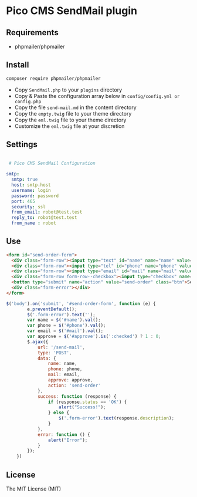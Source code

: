 # Pico CMS SendMail plugin

## Requirements
- phpmailer/phpmailer

## Install
```sh
composer require phpmailer/phpmailer
```
- Copy `SendMail.php` to your `plugins` directory
- Copy & Paste the configuration array below in `config/config.yml or config.php`
- Сopy the file `send-mail.md` in the content directory
- Сopy the `empty.twig` file to your theme directory
- Сopy the `eml.twig` file to your theme directory
- Customize the `eml.twig` file at your discretion

  

## Settings
```yml

 # Pico CMS SendMail Configuration
 
smtp:
  smtp: true
  host: smtp.host
  username: login
  password: password
  port: 465
  security: ssl
  from_email: robot@test.test
  reply_to: robot@test.test
  from_name : robot
```
## Use
```html
<form id="send-order-form">
  <div class="form-row"><input type="text" id="name" name="name" value="" placeholder="name" required></div>
  <div class="form-row"><input type="tel" id="phone" name="phone" value="" placeholder="phone" required></div>
  <div class="form-row"><input type="email" id="mail" name="mail" value="" placeholder="mail"></div>
  <div class="form-row form-row--checkbox"><input type="checkbox" name="approve" id="approve" value="1" checked><label for="approve">approve <a href="">approve</a></label></div>
  <button type="submit" name="action" value="send-order" class="btn">Send</button>
  <div class="form-error"></div>
</form>
```
```js
$('body').on('submit', '#send-order-form', function (e) {
		e.preventDefault();
		$('.form-error').text('');
		var name = $('#name').val();
		var phone = $('#phone').val();
		var email = $('#mail').val();
		var approve = $('#approve').is(':checked') ? 1 : 0;
		$.ajax({
			url: '/send-mail',
			type: 'POST',
			data: {
				name: name,
				phone: phone,
				mail: email,
				approve: approve,
				action: 'send-order'
			},
			success: function (response) {
				if (response.status == 'OK') {
					alert("Success!");
				} else {
					$('.form-error').text(response.description);
				}
			},
			error: function () {
				alert("Error");
			}
		});
	})
```

## License
The MIT License (MIT)
